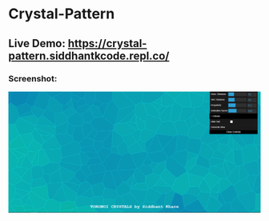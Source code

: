 # Crystal-Pattern

## Live Demo: https://crystal-pattern.siddhantkcode.repl.co/

### Screenshot:

![Screenshot](https://github.com/Siddhant-K-code/Crystal-Pattern/blob/master/Screenshot.png)
